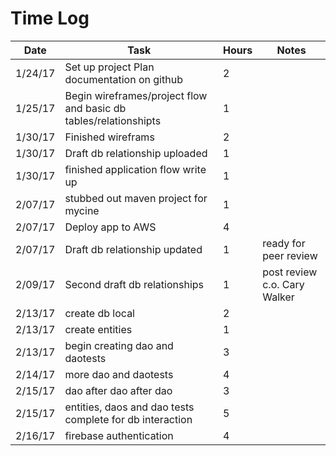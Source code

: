 # Time Log

| Date | Task | Hours | Notes |
|------|------|-------|-------|
| 1/24/17 | Set up project Plan documentation on github | 2 | |
| 1/25/17 | Begin wireframes/project flow and basic db tables/relationshipts | 1 | |
| 1/30/17 | Finished wireframs | 2 | |
| 1/30/17 | Draft db relationship uploaded | 1 | |
| 1/30/17 | finished application flow write up | 1 | |
| 2/07/17 | stubbed out maven project for mycine | 1 | |
| 2/07/17 | Deploy app to AWS | 4 | |
| 2/07/17 | Draft db relationship updated  | 1 | ready for peer review |
| 2/09/17 | Second draft db relationships | 1 | post review c.o. Cary Walker |
| 2/13/17 | create db local | 2 | |
| 2/13/17 | create entities | 1 | |
| 2/13/17 | begin creating dao and daotests | 3 | |
| 2/14/17 | more dao and daotests | 4 | |
| 2/15/17 | dao after dao after dao | 3 | |
| 2/15/17 | entities, daos and dao tests complete for db interaction | 5 | |
| 2/16/17 | firebase authentication | 4 | |
